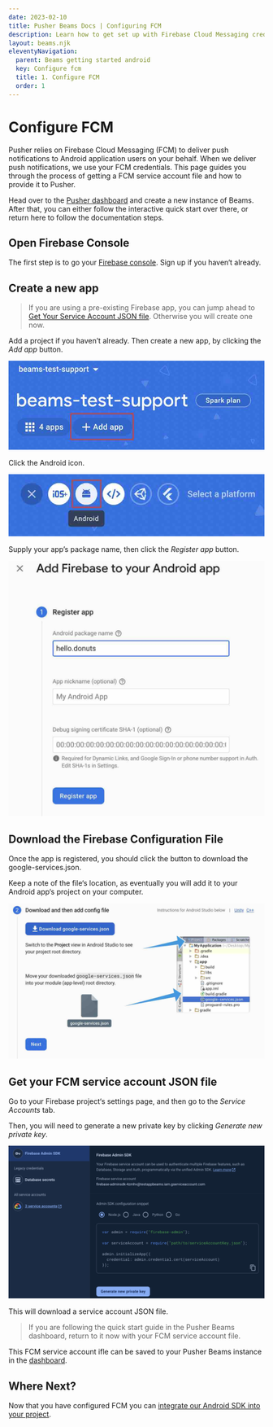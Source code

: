 ```yaml
---
date: 2023-02-10
title: Pusher Beams Docs | Configuring FCM
description: Learn how to get set up with Firebase Cloud Messaging credentials and deliver event driven notifications to your Android user devices with Pusher Beams.
layout: beams.njk
eleventyNavigation:
  parent: Beams getting started android
  key: Configure fcm
  title: 1. Configure FCM
  order: 1
---
```


# Configure FCM

Pusher relies on Firebase Cloud Messaging (FCM) to deliver push notifications to Android application users on your behalf. When we deliver push notifications, we use your FCM credentials. This page guides you through the process of getting a FCM service account file and how to provide it to Pusher.

Head over to the [Pusher dashboard](https://dashboard.pusher.com/beams) and create a new instance of Beams. After that, you can either follow the interactive quick start over there, or return here to follow the documentation steps.

## Open Firebase Console

The first step is to go your [Firebase console](https://console.firebase.google.com). Sign up if you haven‘t already.

## Create a new app

> If you are using a pre-existing Firebase app, you can jump ahead to [Get Your Service Account JSON file](#get-your-fcm-service-account-json-file). Otherwise you will create one now.

Add a project if you haven’t already. Then create a new app, by clicking the <em>Add app</em> button.

![Screenshot of adding FCM app](./img/fcm_add_app.jpg)

Click the Android icon.

![Screenshot of selecting Android](./img/fcm_click_android.jpg)

Supply your app’s package name, then click the <em>Register app</em> button.

![Screenshot of firebase name](./img/fcm_add_firebase.jpg)

## Download the Firebase Configuration File

Once the app is registered, you should click the button to download the google-services.json.

Keep a note of the file‘s location, as eventually you will add it to your Android app‘s project on your computer.

![Screenshot of downloading config](./img/fcm_download_config.jpg)

## Get your FCM service account JSON file

Go to your Firebase project‘s settings page, and then go to the *Service Accounts* tab. 

Then, you will need to generate a new private key by clicking *Generate new private key*. 

![Generating new private key](./img/fcm_service_account_private_key.png)

This will download a service account JSON file.

> If you are following the quick start guide in the Pusher Beams dashboard, return to it now with your FCM service account file.

This FCM service account ifle can be saved to your Pusher Beams instance in the [dashboard](https://dashboard.pusher.com/beams).

## Where Next?

Now that you have configured FCM you can
[integrate our Android SDK into your project](/docs/beams/getting-started/android/sdk-integration/).
